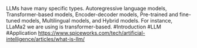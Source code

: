 LLMs have many specific types. Autoregressive language models, Transformer-based models, Encoder-decoder models, Pre-trained and fine-tuned models, Multilingual models, and Hybrid models. For instance, LLaMa2 we are using is transformer-based.
#Introduction #LLM #Application 
https://www.spiceworks.com/tech/artificial-intelligence/articles/what-is-llm/